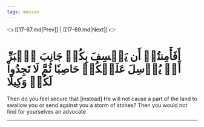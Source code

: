```yaml
---
tags: meccan
---
```


👈 [[17-67.md|Prev]] | [[17-69.md|Next]] 👉

# أَفَأَمِنتُمۡ أَن يَخۡسِفَ بِكُمۡ جَانِبَ ٱلۡبَرِّ أَوۡ يُرۡسِلَ عَلَيۡكُمۡ حَاصِبٗا ثُمَّ لَا تَجِدُواْ لَكُمۡ وَكِيلًا

Then do you feel secure that [instead] He will not cause a part of the land to swallow you or send against you a storm of stones? Then you would not find for yourselves an advocate

---

